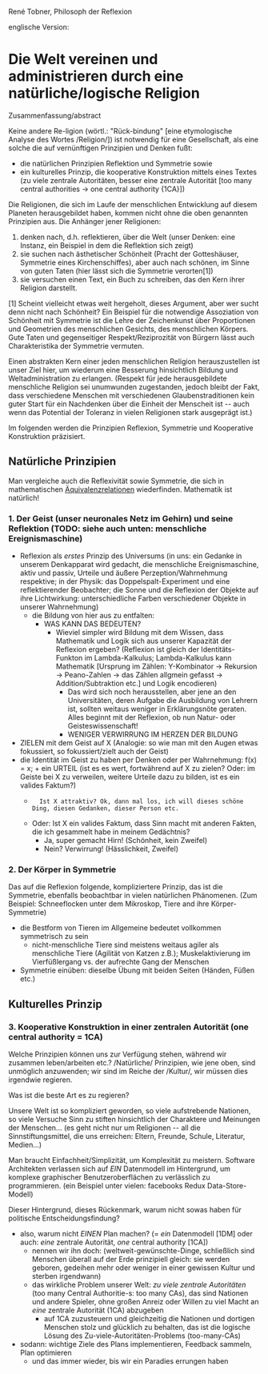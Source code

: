 René Tobner, Philosoph der Reflexion

englische Version: [](Readme.md)

# Die Welt vereinen und administrieren durch eine natürliche/logische Religion

Zusammenfassung/abstract

Keine andere Re-ligion (wörtl.: "Rück-bindung" [eine etymologische Analyse des Wortes /Religion/]) ist notwendig für eine Gesellschaft, als eine solche die auf vernünftigen Prinzipien und Denken fußt:
- die natürlichen Prinzipien Reflektion und Symmetrie sowie
- ein kulturelles Prinzip, die kooperative Konstruktion mittels eines Textes (zu viele zentrale Autoritäten, besser eine zentrale Autorität [too many central authorities -> one central authority {1CA}])

Die Religionen, die sich im Laufe der menschlichen Entwicklung auf diesem Planeten herausgebildet haben, kommen nicht ohne die oben genannten Prinzipien aus. Die Anhänger jener Religionen:
1. denken nach, d.h. reflektieren, über die Welt (unser Denken: eine Instanz, ein Beispiel in dem die Reflektion sich zeigt)
2. sie suchen nach ästhetischer Schönheit (Pracht der Gotteshäuser, Symmetrie eines Kirchenschiffes), aber auch nach schönen, im Sinne von guten Taten (hier lässt sich die Symmetrie verorten[1])
3. sie versuchen einen Text, ein Buch zu schreiben, das den Kern ihrer Religion darstellt.

[1] Scheint vielleicht etwas weit hergeholt, dieses Argument, aber wer sucht denn nicht nach Schönheit? Ein Beispiel für die notwendige Assoziation von Schönheit mit Symmetrie ist die Lehre der Zeichenkunst über Proportionen und Geometrien des menschlichen Gesichts, des menschlichen Körpers. Gute Taten und gegenseitiger Respekt/Reziprozität von Bürgern lässt auch Charakteristika der Symmetrie vermuten.

Einen abstrakten Kern einer jeden menschlichen Religion herauszustellen ist unser Ziel hier, um wiederum eine Besserung hinsichtlich Bildung und Weltadministration zu erlangen. (Respekt für jede herausgebildete menschliche Religion sei unumwunden zugestanden, jedoch bleibt der Fakt, dass verschiedene Menschen mit verschiedenen Glaubenstraditionen kein guter Start für ein Nachdenken über die Einheit der Menscheit ist -- auch wenn das Potential der Toleranz in vielen Religionen stark ausgeprägt ist.)

Im folgenden werden die Prinzipien Reflexion, Symmetrie und Kooperative Konstruktion präzisiert.

## Natürliche Prinzipien
Man vergleiche auch die Reflexivität sowie Symmetrie, die sich in mathematischen [Äquivalenzrelationen](https://en.wikipedia.org/wiki/Equivalence_relation) wiederfinden. Mathematik ist natürlich!

### 1. Der Geist (unser neuronales Netz im Gehirn) und seine Reflektion (TODO: siehe auch unten: menschliche Ereignismaschine)

- Reflexion als *erstes* Prinzip des Universums (in uns: ein Gedanke in unserem Denkapparat wird gedacht, die menschliche Ereignismaschine, aktiv und passiv, Urteile und äußere Perzeption/Wahrnehmung respektive; in der Physik: das Doppelspalt-Experiment und eine reflektierender Beobachter; die Sonne und die Reflexion der Objekte auf ihre Lichtwirkung: unterschiedliche Farben verschiedener Objekte in unserer Wahrnehmung)
  - die Bildung von hier aus zu entfalten:
    - WAS KANN DAS BEDEUTEN?
      - Wieviel simpler wird Bildung mit dem Wissen, dass Mathematik und Logik sich aus unserer Kapazität der Reflexion ergeben? (Reflexion ist gleich der Identitäts-Funkton im Lambda-Kalkulus; Lambda-Kalkulus kann Mathematik [Ursprung im Zählen: Y-Kombinator -> Rekursion -> Peano-Zahlen -> das Zählen allgmein gefasst -> Addition/Subtraktion etc.] und Logik encodieren)
        - Das wird sich noch herausstellen, aber jene an den Universitäten, deren Aufgabe die Ausbildung von Lehrern ist, sollten weitaus weniger in Erklärungsnöte geraten. Alles beginnt mit der Reflexion, ob nun Natur- oder Geisteswissenschaft!
        - WENIGER VERWIRRUNG IM HERZEN DER BILDUNG
- ZIELEN mit dem Geist auf X (Analogie: so wie man mit den Augen etwas fokussiert, so fokussiert/zielt auch der Geist)
- die Identität im Geist zu haben per Denken oder per Wahrnehmung: f(x) = x; + ein URTEIL (ist es es wert, fortwährend auf X zu zielen? Oder: im Geiste bei X zu verweilen, weitere Urteile dazu zu bilden, ist es ein valides Faktum?)
  -       Ist X attraktiv? Ok, dann mal los, ich will dieses schöne Ding, diesen Gedanken, dieser Person etc.
  - Oder: Ist X ein valides Faktum, dass Sinn macht mit anderen Fakten, die ich gesammelt habe in meinem Gedächtnis?
    - Ja, super gemacht Hirn! (Schönheit,    kein Zweifel)
    - Nein? Verwirrung!       (Hässlichkeit,      Zweifel)

### 2. Der Körper in Symmetrie
Das auf die Reflexion folgende, kompliziertere Prinzip, das ist die Symmetrie, ebenfalls beobachtbar in vielen natürlichen Phänomenen. (Zum Beispiel: Schneeflocken unter dem Mikroskop, Tiere and ihre Körper-Symmetrie)
- die Bestform von Tieren im Allgemeine bedeutet vollkommen symmetrisch zu sein
  - nicht-menschliche Tiere sind meistens weitaus agiler als menschliche Tiere (Agilität von Katzen z.B.); Muskelaktivierung im Vierfüßlergang vs. der aufrechte Gang der Menschen
- Symmetrie einüben: dieselbe Übung mit beiden Seiten (Händen, Füßen etc.)

## Kulturelles Prinzip

### 3. Kooperative Konstruktion in einer zentralen Autorität (one central authority = 1CA)

Welche Prinzipien können uns zur Verfügung stehen, während wir zusammen leben/arbeiten etc.? /Natürliche/ Prinzipien, wie jene oben, sind unmöglich anzuwenden; wir sind im Reiche der /Kultur/, wir müssen dies irgendwie regieren.

Was ist die beste Art es zu regieren?

Unsere Welt ist so kompliziert geworden, so viele aufstrebende Nationen, so viele Versuche Sinn zu stiften hinsichtlich der Charaktere und Meinungen der Menschen... (es geht nicht nur um Religionen -- all die Sinnstiftungsmittel, die uns erreichen: Eltern, Freunde, Schule, Literatur, Medien...)

Man braucht Einfachheit/Simplizität, um Komplexität zu meistern. Software Architekten verlassen sich auf *EIN* Datenmodell im Hintergrund, um komplexe graphischer Benutzeroberflächen zu verlässlich zu programmieren. (ein Beispiel unter vielen: facebooks Redux Data-Store-Modell)

Dieser Hintergrund, dieses Rückenmark, warum nicht sowas haben für politische Entscheidungsfindung?

- also, warum nicht *EINEN* Plan machen? (= *ein* Datenmodell [1DM] oder auch: *eine* zentrale Autorität, *one* central authority [1CA])
  - nennen wir ihn doch: [](world-wide-wished-for-things.md) (weltweit-gewünschte-Dinge, schließlich sind Menschen überall auf der Erde prinzipiell gleich: sie werden geboren, gedeihen mehr oder weniger in einer gewissen Kultur und sterben irgendwann)
  - das wirkliche Problem unserer Welt: *zu viele zentrale Autoritäten* (too many Central Authoritie-s: too many CAs), das sind Nationen und andere Spieler, ohne großen Anreiz oder Willen zu viel Macht an *eine* zentrale Autorität (1CA) abzugeben
    - auf 1CA zuzusteuern und gleichzeitig die Nationen und dortigen Menschen stolz und glücklich zu behalten, das ist die logische Lösung des Zu-viele-Autoritäten-Problems (too-many-CAs)
- sodann: wichtige Ziele des Plans implementieren, Feedback sammeln, Plan optimieren
  - und das immer wieder, bis wir ein Paradies errungen haben
